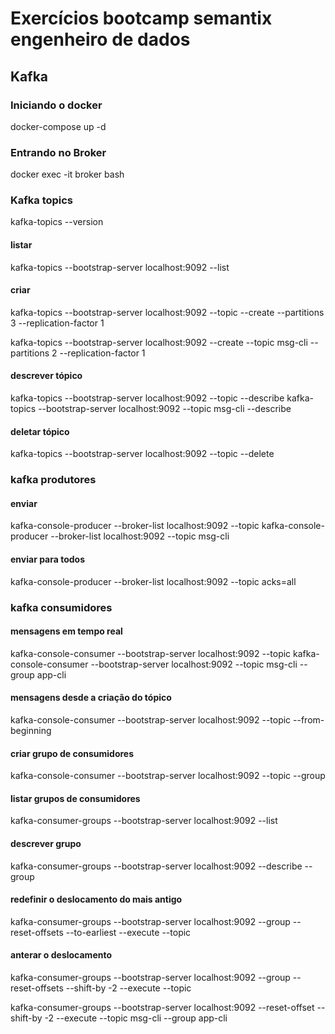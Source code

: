 # Exercícios bootcamp semantix engenheiro de dados

## Kafka

### Iniciando o docker
docker-compose up -d

### Entrando no Broker
docker exec -it broker bash

### Kafka topics
kafka-topics --version

#### listar
kafka-topics --bootstrap-server localhost:9092 --list

#### criar
kafka-topics --bootstrap-server localhost:9092 --topic <nometopico> --create --partitions 3 --replication-factor 1


kafka-topics --bootstrap-server localhost:9092 --create --topic msg-cli --partitions 2 --replication-factor 1


#### descrever tópico
kafka-topics --bootstrap-server localhost:9092 --topic <nometopico> --describe
kafka-topics --bootstrap-server localhost:9092 --topic msg-cli --describe

#### deletar tópico
kafka-topics --bootstrap-server localhost:9092 --topic <nometopico> --delete

### kafka produtores

#### enviar
kafka-console-producer --broker-list localhost:9092 --topic <nometopico>
kafka-console-producer --broker-list localhost:9092 --topic msg-cli

#### enviar para todos
kafka-console-producer --broker-list localhost:9092 --topic <nometopico> acks=all

### kafka consumidores

#### mensagens em tempo real
kafka-console-consumer --bootstrap-server localhost:9092 --topic <nometopico>
kafka-console-consumer --bootstrap-server localhost:9092 --topic msg-cli --group app-cli

#### mensagens desde a criação do tópico
kafka-console-consumer --bootstrap-server localhost:9092 --topic <nometopico> --from-beginning

#### criar grupo de consumidores
kafka-console-consumer --bootstrap-server localhost:9092 --topic <nometopico> --group <nomegrupo>

#### listar grupos de consumidores
kafka-consumer-groups --bootstrap-server localhost:9092 --list

#### descrever grupo
kafka-consumer-groups --bootstrap-server localhost:9092 --describe --group <nomegrupo>


#### redefinir o deslocamento do mais antigo
kafka-consumer-groups --bootstrap-server localhost:9092 --group <nomegrupo> --reset-offsets --to-earliest --execute --topic <nometopico>


#### anterar o deslocamento
kafka-consumer-groups --bootstrap-server localhost:9092 --group <nomegroup> --reset-offsets --shift-by -2 --execute --topic <nometopico>

kafka-consumer-groups --bootstrap-server localhost:9092 --reset-offset --shift-by -2 --execute --topic msg-cli --group app-cli
